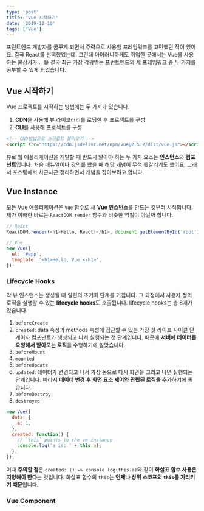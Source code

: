 ```yaml
---
type: 'post'
title: 'Vue 시작하기'
date: '2019-12-10'
tags: ['Vue']
---
```


프런트엔드 개발자를 꿈꾸게 되면서 주력으로 사용할 프레임워크를 고민했던 적이 있어요. 결국 React를 선택했었는데. 그런데 아이러니하게도 취업한 곳에서는 Vue를 사용하는 불상사가... 😅 결국 최근 가장 각광받는 프런트엔드의 세 프레임워크 중 두 가지를 공부할 수 있게 되었습니다.

## Vue 시작하기

Vue 프로젝트를 시작하는 방법에는 두 가지가 있습니다.

1. **CDN**을 사용해 뷰 라이브러리를 로딩한 후 프로젝트를 구성
2. **CLI**를 사용해 프로젝트를 구성

```HTML
<!-- CND방법으로 스크립트 불러오기 -->
<script src="https://cdn.jsdelivr.net/npm/vue@2.5.2/dist/vue.js"></script>
```

뷰로 웹 애플리케이션을 개발할 때 반드시 알아야 하는 두 가지 요소는 **인스턴스**와 **컴포넌트**입니다. 처음 매뉴얼이나 강의를 봤을 때 해당 개념이 무척 헷갈리기도 했어요. 그래서 포스팅에서 차근차근 정리하면서 개념을 잡아보려고 합니다.

## Vue Instance

모든 Vue 애플리케이션은 `Vue` 함수로 새 **Vue 인스턴스**를 만드는 것부터 시작합니다. 제가 이해한 바로는 `ReactDOM.render` 함수와 비슷한 역할이 아닐까 합니다.

```javascript
// React
ReactDOM.render(<h1>Hello, React!</h1>, document.getElementById('root'));

// Vue
new Vue({
  el: '#app',
  template: '<h1>Hello, Vue!</h1>',
});
```

### Lifecycle Hooks

각 뷰 인스턴스는 생성될 때 일련의 초기화 단계를 거칩니다. 그 과정에서 사용자 정의 로직을 실행할 수 있는 **lifecycle hooks**도 호출됩니다. lifecycle hooks는 총 8개가 있습니다.

1. `beforeCreate`
2. `created`: data 속성과 methods 속성에 접근할 수 있는 가장 첫 라이프 사이클 단계이자 컴포넌트가 생성되고 나서 실행되는 첫 단계입니다. 때문에 **서버에 데이터를 요청해서 받아오는 로직**을 수행하기에 알맞습니다.
3. `beforeMount`
4. `mounted`
5. `beforeUpdate`
6. `updated`: 데이터가 변경되고 나서 가상 돔으로 다시 화면을 그리고 나면 실행되는 단계입니다. 따라서 **데이터 변경 후 화면 요소 제어와 관련된 로직을 추가**하기에 좋습니다.
7. `beforeDestroy`
8. `destroyed`

```javascript
new Vue({
  data: {
    a: 1,
  },
  created: function() {
    // `this` points to the vm instance
    console.log('a is: ' + this.a);
  },
});
```

이때 **주의할 점**은 `created: () => console.log(this.a)`와 같이 **화살표 함수 사용은 지양해야 한다**는 것입니다. 화살표 함수의 `this`는 **언제나 상위 스코프의 `this`를 가리키기 때문**입니다.

### Vue Component

